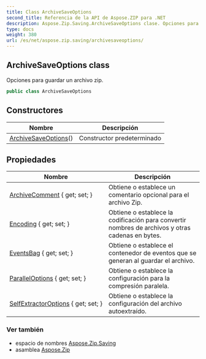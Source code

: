 ```yaml
---
title: Class ArchiveSaveOptions
second_title: Referencia de la API de Aspose.ZIP para .NET
description: Aspose.Zip.Saving.ArchiveSaveOptions clase. Opciones para guardar un archivo zip.
type: docs
weight: 380
url: /es/net/aspose.zip.saving/archivesaveoptions/
---
```

## ArchiveSaveOptions class

Opciones para guardar un archivo zip.

```csharp
public class ArchiveSaveOptions
```

## Constructores

| Nombre | Descripción |
| --- | --- |
| [ArchiveSaveOptions](archivesaveoptions/)() | Constructor predeterminado |

## Propiedades

| Nombre | Descripción |
| --- | --- |
| [ArchiveComment](../../aspose.zip.saving/archivesaveoptions/archivecomment/) { get; set; } | Obtiene o establece un comentario opcional para el archivo Zip. |
| [Encoding](../../aspose.zip.saving/archivesaveoptions/encoding/) { get; set; } | Obtiene o establece la codificación para convertir nombres de archivos y otras cadenas en bytes. |
| [EventsBag](../../aspose.zip.saving/archivesaveoptions/eventsbag/) { get; set; } | Obtiene o establece el contenedor de eventos que se generan al guardar el archivo. |
| [ParallelOptions](../../aspose.zip.saving/archivesaveoptions/paralleloptions/) { get; set; } | Obtiene o establece la configuración para la compresión paralela. |
| [SelfExtractorOptions](../../aspose.zip.saving/archivesaveoptions/selfextractoroptions/) { get; set; } | Obtiene o establece la configuración del archivo autoextraído. |

### Ver también

* espacio de nombres [Aspose.Zip.Saving](../../aspose.zip.saving/)
* asamblea [Aspose.Zip](../../)


